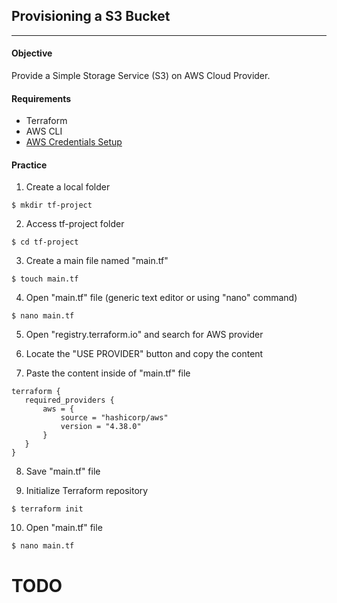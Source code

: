 ## Provisioning a S3 Bucket
---
 
#### Objective 

Provide a Simple Storage Service (S3) on AWS Cloud Provider.

#### Requirements
- Terraform
- AWS CLI
- [AWS Credentials Setup](/setup/cli/cli-aws.md)

#### Practice

1) Create a local folder

 ```$ mkdir tf-project```

2) Access tf-project folder

 ```$ cd tf-project```

3) Create a main file named "main.tf" 

 ```$ touch main.tf```

4) Open "main.tf" file (generic text editor or using "nano" command)

 ```$ nano main.tf```

5) Open "registry.terraform.io" and search for AWS provider

6) Locate the "USE PROVIDER" button and copy the content

7) Paste the content inside of "main.tf" file
 ```
terraform {
    required_providers {
        aws = {
            source = "hashicorp/aws"
            version = "4.38.0"
        }
    }
}
 ```
 8) Save "main.tf" file

 9) Initialize Terraform repository

 ``` $ terraform init ```
 
 10) Open "main.tf" file

 ``` $ nano main.tf ```

# TODO
 

